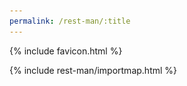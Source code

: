 ```yaml
---
permalink: /rest-man/:title
---
```

<!DOCTYPE html>
<html lang="en">
<head>
  <meta charset="UTF-8">
  <meta http-equiv="X-UA-Compatible" content="IE=edge">
  <meta name="viewport" content="width=device-width, initial-scale=1.0">
  <title>{{ page.title }}</title>

  {% include favicon.html %}

  <link rel="stylesheet" href="/css/{{ 'rest-man/post.css' | bust_css_cache }}">
  <link rel="stylesheet" href="/css/{{ 'rest-man/syntax-highlight.css' | bust_css_cache }}">
  {% include rest-man/importmap.html %}
  <script type="module" src="/js/{{ 'rest-man/post.js' | bust_js_cache }}">

  {% include custom_css.html %}

  {% seo %}
</head>

<body>

  <nav class="sidebar">
    <h1>
      <a href="/rest-man" class="rest-man">rest-man</a>
      <div class="powered-by">
        <img src="/images/logo-white.png" alt="logo" class="logo">
        RubyGems.Guide
      </div>
    </h1>
    <div class="guides">
      <a href="/rest-man/request/get" class="guide">GET</a>
      <a href="/rest-man/request/post" class="guide">POST</a>
      <a href="/rest-man/request/put" class="guide">PUT</a>
      <a href="/rest-man/request/patch" class="guide">PATCH</a>
      <a href="/rest-man/request/delete" class="guide">DELETE</a>
      <a href="/rest-man/request/options" class="guide">OPTIONS</a>
      <a href="/rest-man/request/head" class="guide">HEAD</a>
      <div class="advance">Advance</div>
      <a href="/rest-man/advance/ssl-tls" class="guide">SSL/TLS</a>
      <a href="/rest-man/advance/retry" class="guide">Retry</a>
      <a href="/rest-man/advance/timeout" class="guide">Timeout</a>
      <a href="/rest-man/advance/proxy" class="guide">Proxy</a>
      <a href="/rest-man/advance/redirection" class="guide">Redirection</a>
      <a href="/rest-man/advance/exception" class="guide">Exception</a>
      <a href="/rest-man/advance/logging" class="guide">Logging</a>
      <a href="/rest-man/advance/streaming" class="guide">Streaming</a>
    </div>
    <div class="footer">
      <a href="https://twitter.com/hoppergeegee" target="_blank" class="twitter">
        <img src="/images/social/twitter.png" alt="twitter">
      </a>
      <a href="https://github.com/rubygemsguide/rubygemsguide" target="_blank" class="github">
        <img src="/images/social/github.png" alt="github">
      </a>
    </div>
  </nav>

  <main>
    {{ content }}
  </main>

  {% include analytics.html %}

</body>

</html>

